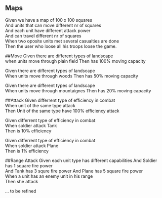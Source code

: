 ## Maps
Given we have a map  of 100 x 100 squares       
And units that can move different nr of squares      
And each unit have different attack power       
And can travel different nr of squares      
When two oposite units met several casualties are done      
Then the user who loose all his troops loose the game.      

##Move 
Given there are different types of landscape    
when units move through plain field 
Then has 100% moving capacity   

Given there are different types of landscape    
When units move through woods
Then has 50% moving capacity    

Given there are different types of landscape    
When units move through mountaignes 
Then has 20% moving capacity    

##Attack
Given differrent type of efficiency in combat   
When unit of the same type attack   
Then Unit of the same type have 100% efficiency attack  

Given differrent type of efficiency in combat   
When soldier attack Tank    
Then is 10% efficiency  

Given differrent type of efficiency in combat   
When soldier attack Plane   
Then is 1% efficiency   

##Range Attack
Given each unit type has different capabilities 
And  Soldier has 1 square fire power    
And Tank has 3 squre fire power 
And Plane has 5 square fire power   
When a unit has an enemy unit in his range  
Then she attack 

...  to be refined
